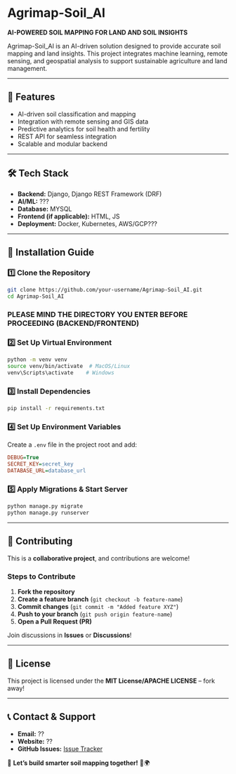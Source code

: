 # Agrimap-Soil_AI

**AI-POWERED SOIL MAPPING FOR LAND AND SOIL INSIGHTS**

Agrimap-Soil_AI is an AI-driven solution designed to provide accurate soil mapping and land insights. This project integrates machine learning, remote sensing, and geospatial analysis to support sustainable agriculture and land management.

---

## 🚀 Features
- AI-driven soil classification and mapping
- Integration with remote sensing and GIS data
- Predictive analytics for soil health and fertility
- REST API for seamless integration
- Scalable and modular backend

---

## 🛠 Tech Stack
- **Backend:** Django, Django REST Framework (DRF)
- **AI/ML:** ???
- **Database:** MYSQL
- **Frontend (if applicable):** HTML, JS
- **Deployment:** Docker, Kubernetes, AWS/GCP???

---

## 📌 Installation Guide

### 1️⃣ Clone the Repository
```bash
git clone https://github.com/your-username/Agrimap-Soil_AI.git
cd Agrimap-Soil_AI
```

### PLEASE MIND THE DIRECTORY YOU ENTER BEFORE PROCEEDING (BACKEND/FRONTEND)

### 2️⃣ Set Up Virtual Environment 
```bash
python -m venv venv
source venv/bin/activate  # MacOS/Linux
venv\Scripts\activate    # Windows
```

### 3️⃣ Install Dependencies
```bash
pip install -r requirements.txt
```

### 4️⃣ Set Up Environment Variables
Create a `.env` file in the project root and add:
```ini
DEBUG=True
SECRET_KEY=secret_key
DATABASE_URL=database_url
```

### 5️⃣ Apply Migrations & Start Server
```bash
python manage.py migrate
python manage.py runserver
```

---

## 🤝 Contributing
This is a **collaborative project**, and contributions are welcome!

### Steps to Contribute
1. **Fork the repository**
2. **Create a feature branch** (`git checkout -b feature-name`)
3. **Commit changes** (`git commit -m "Added feature XYZ"`)
4. **Push to your branch** (`git push origin feature-name`)
5. **Open a Pull Request (PR)**

Join discussions in **Issues** or **Discussions**!

---

## 📜 License
This project is licensed under the **MIT License/APACHE LICENSE** – fork away!

---

## 📞 Contact & Support
- **Email:** ??
- **Website:** ??
- **GitHub Issues:** [Issue Tracker](https://github.com/your-username/Agrimap-Soil_AI/issues)

📌 **Let’s build smarter soil mapping together!** 🚜🌍
